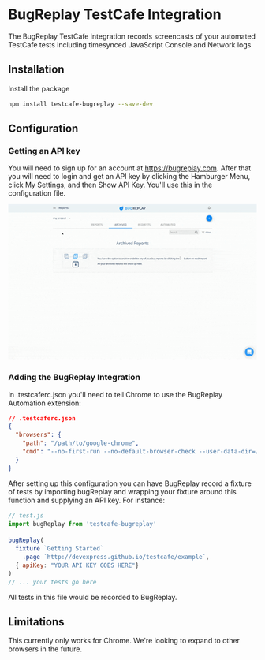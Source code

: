# BugReplay TestCafe Integration
The BugReplay TestCafe integration records screencasts of your automated TestCafe tests including timesynced JavaScript Console and Network logs

## Installation
Install the package

```sh
npm install testcafe-bugreplay --save-dev
```

## Configuration
### Getting an API key
You will need to sign up for an account at https://bugreplay.com. After that you will need to login and get an API key by clicking the Hamburger Menu, click My Settings, and then Show API Key. You'll use this in the configuration file.

![getting an API key](./docs/assets/bugreplay_api_key.gif)


### Adding the BugReplay Integration
In .testcaferc.json you'll need to tell Chrome to use the BugReplay Automation extension:

```json
// .testcaferc.json
{
  "browsers": {
    "path": "/path/to/google-chrome",
    "cmd": "--no-first-run --no-default-browser-check --user-data-dir=/tmp/testcafe-chrome-profile --load-extension=./node_modules/bugreplay-automation/extension/ --auto-select-desktop-capture-source='Chrome'"
  }
}
```

After setting up this configuration you can have BugReplay record a fixture of tests by importing bugReplay and wrapping your fixture around this function and supplying an API key. For instance:

```js
// test.js
import bugReplay from 'testcafe-bugreplay'

bugReplay(
  fixture `Getting Started`
    .page `http://devexpress.github.io/testcafe/example`,
  { apiKey: "YOUR API KEY GOES HERE"}
)
// ... your tests go here
```

All tests in this file would be recorded to BugReplay.

## Limitations
This currently only works for Chrome. We're looking to expand to other browsers in the future.
